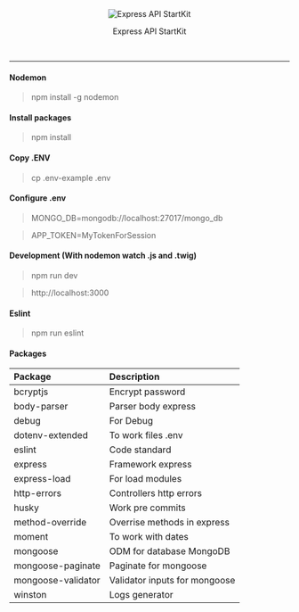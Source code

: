 
<div align="center">
	<img src="http://i.imgur.com/ogUP6GJ.png" alt="Express API StartKit">
    <p>
        Express API StartKit
    </p>
    <br>
</div>


---


#### Nodemon
> npm install -g nodemon

#### Install packages
> npm install

#### Copy .ENV
> cp .env-example .env

#### Configure .env
> MONGO_DB=mongodb://localhost:27017/mongo_db

> APP_TOKEN=MyTokenForSession

#### Development (With nodemon watch .js and .twig)
> npm run dev

> http://localhost:3000

#### Eslint
> npm run eslint

#### Packages

| Package                   | Description                                                |
| :------------------------- | :---------------------------------------------------------- | 
| bcryptjs                  | Encrypt password  |
| body-parser               | Parser body express    |
| debug                     | For Debug    |
| dotenv-extended           | To work files .env    |
| eslint                    | Code standard    |
| express                   | Framework express    |
| express-load              | For load modules    |
| http-errors               | Controllers http errors     |
| husky                     | Work pre commits     |
| method-override           | Overrise methods in express     |
| moment                    | To work with dates     |
| mongoose                  | ODM for database MongoDB    |
| mongoose-paginate         | Paginate for mongoose    |
| mongoose-validator        | Validator inputs for mongoose    |
| winston                   | Logs generator    |

